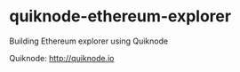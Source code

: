 # quiknode-ethereum-explorer
Building Ethereum explorer using Quiknode

Quiknode: http://quiknode.io

